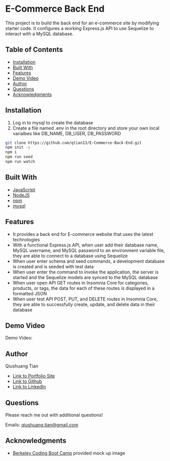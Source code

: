 # E-Commerce Back End
This project is to build the back end for an e-commerce site by modifying starter code. It configures a working Express.js API to use Sequelize to interact with a MySQL database.

## Table of Contents
* [Installation](#installation)
* [Built With](#built-with)
* [Features](#features)
* [Demo Video](#demo-video)
* [Author](#author)
* [Questions](#questions)
* [Acknowledgments](#acknowledgments)

## Installation
1. Log in to mysql to create the database
2. Create a file named .env in the root directory and store your own local varialbes like DB_NAME, DB_USER, DB_PASSWORD
```bash
git clone https://github.com/qtian13/E-Commerce-Back-End.git
npm init -y
npm i
npm run seed
npm run watch
```
## Built With
* [JavaScript](https://www.javascript.com/)
* [NodeJS](https://nodejs.org/en/)
* [npm](https://www.npmjs.com/)
* [mysql](https://www.mysql.com/)

## Features
* It provides a back end for E-commerce website that uses the latest technologies
* With a functional Express.js API, when user add their database name, MySQL username, and MySQL password to an environment variable file, they are able to connect to a database using Sequelize
* When user enter schema and seed commands, a development database is created and is seeded with test data
* When user enter the command to invoke the application, the server is started and the Sequelize models are synced to the MySQL database
* When user open API GET routes in Insomnia Core for categories, products, or tags, the data for each of these routes is displayed in a formatted JSON
* When user test API POST, PUT, and DELETE routes in Insomnia Core, they are able to successfully create, update, and delete data in their database

## Demo Video
Demo Video: []()

## Author
Qiushuang Tian
- [Link to Portfolio Site](https://qtian13.github.io/myPortfolio/)
- [Link to Github](https://github.com/qtian13)
- [Link to LinkedIn](https://www.linkedin.com/in/qiushuang-tian-a9754248/)

## Questions
Please reach me out with additional questions!

Emails: qiushuang.tian@gmail.com

## Acknowledgments
- [Berkeley Coding Boot Camp](https://bootcamp.berkeley.edu/coding/) provided mock up image






